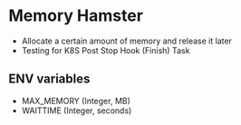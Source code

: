 # Memory Hamster

- Allocate a certain amount of memory and release it later
- Testing for K8S Post Stop Hook (Finish) Task

## ENV variables

- MAX_MEMORY (Integer, MB)
- WAITTIME (Integer, seconds)
